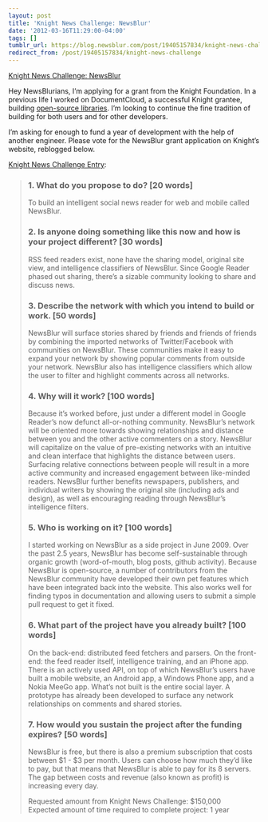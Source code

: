 ```yaml
---
layout: post
title: 'Knight News Challenge: NewsBlur'
date: '2012-03-16T11:29:00-04:00'
tags: []
tumblr_url: https://blog.newsblur.com/post/19405157834/knight-news-challenge
redirect_from: /post/19405157834/knight-news-challenge
---
```

[Knight News Challenge: NewsBlur](http://newschallenge.tumblr.com/post/19397311604/newsblur)  

Hey NewsBlurians, I’m applying for a grant from the Knight Foundation. In a previous life I worked on DocumentCloud, a successful Knight grantee, building [open-source libraries](http://www.documentcloud.org/opensource). I’m looking to continue the fine tradition of building for both users and for other developers.

I’m asking for enough to fund a year of development with the help of another engineer. Please vote for the NewsBlur grant application on Knight’s website, reblogged below.

[Knight News Challenge Entry](http://newschallenge.tumblr.com/post/19397311604/newsblur):

> ### 1. What do you propose to do? [20 words]
> 
> To build an intelligent social news reader for web and mobile called NewsBlur.
> 
> ### 2. Is anyone doing something like this now and how is your project different? [30 words]
> 
> RSS feed readers exist, none have the sharing model, original site view, and intelligence classifiers of NewsBlur. Since Google Reader phased out sharing, there’s a sizable community looking to share and discuss news.
> 
> ### 3. Describe the network with which you intend to build or work. [50 words]
> 
> NewsBlur will surface stories shared by friends and friends of friends by combining the imported networks of Twitter/Facebook with communities on NewsBlur. These communities make it easy to expand your network by showing popular comments from outside your network. NewsBlur also has intelligence classifiers which allow the user to filter and highlight comments across all networks.
> 
> ### 4. Why will it work? [100 words]
> 
> Because it’s worked before, just under a different model in Google Reader’s now defunct all-or-nothing community. NewsBlur’s network will be oriented more towards showing relationships and distance between you and the other active commenters on a story. NewsBlur will capitalize on the value of pre-existing networks with an intuitive and clean interface that highlights the distance between users. Surfacing relative connections between people will result in a more active community and increased engagement between like-minded readers. NewsBlur further benefits newspapers, publishers, and individual writers by showing the original site (including ads and design), as well as encouraging reading through NewsBlur’s intelligence filters.
> 
> ### 5. Who is working on it? [100 words]
> 
> I started working on NewsBlur as a side project in June 2009. Over the past 2.5 years, NewsBlur has become self-sustainable through organic growth (word-of-mouth, blog posts, github activity). Because NewsBlur is open-source, a number of contributors from the NewsBlur community have developed their own pet features which have been integrated back into the website. This also works well for finding typos in documentation and allowing users to submit a simple pull request to get it fixed.
> 
> ### 6. What part of the project have you already built? [100 words]
> 
> On the back-end: distributed feed fetchers and parsers. On the front-end: the feed reader itself, intelligence training, and an iPhone app. There is an actively used API, on top of which NewsBlur’s users have built a mobile website, an Android app, a Windows Phone app, and a Nokia MeeGo app. What’s not built is the entire social layer. A prototype has already been developed to surface any network relationships on comments and shared stories.
> 
> ### 7. How would you sustain the project after the funding expires? [50 words]
> 
> NewsBlur is free, but there is also a premium subscription that costs between $1 - $3 per month. Users can choose how much they’d like to pay, but that means that NewsBlur is able to pay for its 8 servers. The gap between costs and revenue (also known as profit) is increasing every day.
> 
> Requested amount from Knight News Challenge: $150,000  
> Expected amount of time required to complete project: 1 year

